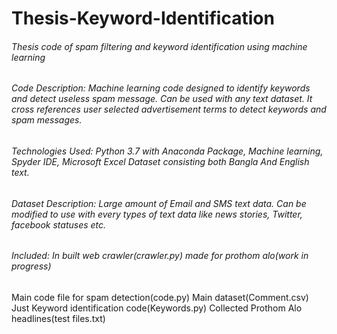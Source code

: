 # Thesis-Keyword-Identification
###### Thesis code of spam filtering and keyword identification using machine learning

###### Code Description: Machine learning code designed to identify keywords and detect useless spam message. Can be used with any text dataset. It cross references user selected advertisement terms to detect keywords and spam messages.

###### Technologies Used: Python 3.7 with Anaconda Package, Machine learning, Spyder IDE, Microsoft Excel Dataset consisting both Bangla And English text.

###### Dataset Description: Large amount of Email and SMS text data. Can be modified to use with every types of text data like news stories, Twitter, facebook statuses etc.

###### Included: In built web crawler(crawler.py) made for prothom alo(work in progress) 
Main code file for spam detection(code.py)
Main dataset(Comment.csv)
Just Keyword identification code(Keywords.py)
Collected Prothom Alo headlines(test files.txt)



 
